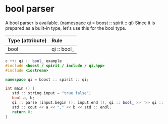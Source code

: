 # bool parser
   A bool parser is available. (namespace qi = boost :: spirit :: qi)
   Since it is prepared as a built-in type, let's use this for the bool type.

| Type (attribute) | Rule |
|:--|:--|
| bool | qi :: bool_ |

```cpp
c ++: qi :: bool_ example
#include <boost / spirit / include / qi.hpp>
#include <iostream>

namespace qi = boost :: spirit :: qi;

int main () {
   std :: string input = "true false";
   bool a, b;
   qi :: parse (input.begin (), input.end (), qi :: bool_ >>''>> qi :: bool_, a, b);
   std :: cout << a << "," << b << std :: endl;
   return 0;
}
```
